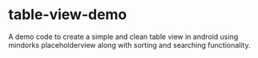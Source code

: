 # table-view-demo
A demo code to create a simple and clean table view in android using mindorks placeholderview along with sorting and searching functionality.
